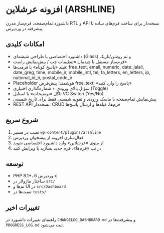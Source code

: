 # افزونه عرشلاین (ARSHLINE)

داشبورد تمام‌صفحه، فرم‌ساز مدرن RTL و API نسخه‌دار برای ساخت فرم‌های ساده تا پیشرفته در وردپرس.

## امکانات کلیدی
- داشبورد اختصاصی با طراحی شیشه‌ای (Glass) و تم روشن/تاریک
- فرم‌ساز مستقل با چیدمان «تنظیمات چپ / پیش‌نمایش راست»
- فیلد «پاسخ کوتاه» با فرمت‌ها: free_text, email, numeric, date_jalali, date_greg, time, mobile_ir, mobile_intl, tel, fa_letters, en_letters, ip, national_id_ir, postal_code_ir
- Placeholder هوشمند؛ پیش‌فرض free_text: «پاسخ را وارد کنید»
- سؤال بالای ورودی + شماره‌گذاری اختیاری (Toggle)
- تاگل «توضیحات» با استایل VC Switch (Yes/No)
- پیش‌نمایش تمام‌صفحه با ماسک ورودی و تقویم شمسی فقط برای تاریخ شمسی
- REST API نسخه‌دار: CRUD فرم‌ها، فیلدها و ارسال پاسخ‌ها

## شروع سریع
1. نصب در مسیر `wp-content/plugins/arshline`
2. فعال‌سازی افزونه از پیشخوان وردپرس
3. از منوی «عرشلاین» وارد داشبورد اختصاصی شوید
4. در تب «فرم‌ها»، فرم جدید بسازید یا ویرایش کنید

## توسعه
- PHP 8.1+، وردپرس 6.x
- ساختار ماژولار در `src/`
- تم‌ها و UI در `src/Dashboard`
- تست‌ها در `tests/`

## تغییرات اخیر
راهنمای تغییرات داشبورد در `CHANGELOG_DASHBOARD.md` و پیشرفت‌ها در `PROGRESS_LOG.md` ثبت می‌شود.
